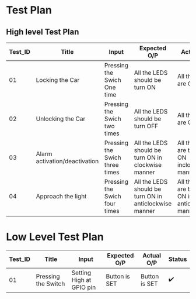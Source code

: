 # Test Plan

## High level Test Plan
|Test_ID| Title|Input|Expected O/P| Actual O/P| Status|
|---|---|---|---|---|---|
|01| Locking the Car  |  Pressing the Swich One time       | All the LEDS should be turn ON        |  All the LEDs are ON       | ✔️|
|02| Unlocking the Car  |  Pressing the Swich two times       | All the LEDS should be turn OFF       |  All the LEDs are OFF       | ✔️|
|03| Alarm activation/deactivation |  Pressing the Swich three times | All the LEDS should be turn ON in clockwise manner |  All the LEDs are turned ON inclockwise manner| ✔️|
|04| Approach the light  |  Pressing the Swich four times| All the LEDS should be turn ON in anticlockwise manner|  All the LEDs are turned ON in anticlockwise manner | ✔️|

# Low Level Test Plan
|Test_ID| Title|Input|Expected O/P| Actual O/P| Status|
|---|---|---|---|---|---|
|01|Pressing the Switch | Setting High at GPIO pin| Button is SET | Button is SET|✔️|
